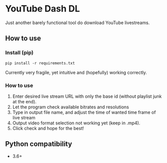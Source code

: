 # YouTube Dash DL

Just another barely functional tool do download YouTube livestreams.

## How to use

### Install (pip)

```shell
pip install -r requirements.txt
```

Currently very fragile, yet intuitive and (hopefully) working correctly.

### How to use

1. Enter desired live stream URL with only the base id (without playlist junk at the end).
2. Let the program check available bitrates and resolutions
3. Type in output file name, and adjust the time of wanted time frame of live stream
4. Output video format selection not working yet (keep in .mp4).
4. Click check and hope for the best!


## Python compatibility

-   3.6+
